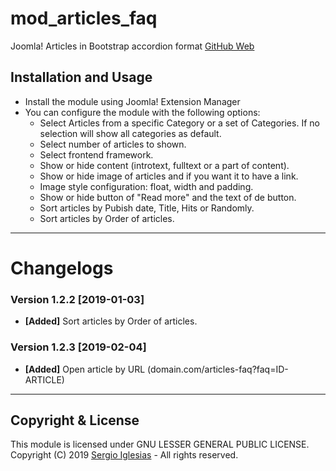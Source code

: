 # mod_articles_faq
Joomla! Articles in Bootstrap accordion format
[GitHub Web](https://sergiois.github.io/articles-faq.html "Articles FAQ")

## Installation and Usage
* Install the module using Joomla! Extension Manager
* You can configure the module with the following options:
    * Select Articles from a specific Category or a set of Categories. If no selection will show all categories as default.
    * Select number of articles to shown.
    * Select frontend framework.
    * Show or hide content (introtext, fulltext or a part of content).
    * Show or hide image of articles and if you want it to have a link.
    * Image style configuration: float, width and padding.
    * Show or hide button of "Read more" and the text of de button.
    * Sort articles by Pubish date, Title, Hits or Randomly.
    * Sort articles by Order of articles.

* * *

# Changelogs

### Version 1.2.2 [2019-01-03]
* **[Added]** Sort articles by Order of articles.

### Version 1.2.3 [2019-02-04]
* **[Added]** Open article by URL (domain.com/articles-faq?faq=ID-ARTICLE)

* * *

## Copyright & License
This module is licensed under GNU LESSER GENERAL PUBLIC LICENSE.
Copyright (C) 2019 [Sergio Iglesias](https://sergioiglesias.net) - All rights reserved.